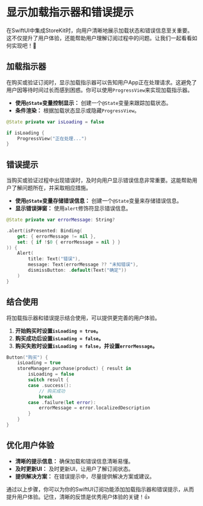 ﻿# 显示加载指示器和错误提示

在SwiftUI中集成StoreKit时，向用户清晰地展示加载状态和错误信息至关重要。这不仅提升了用户体验，还能帮助用户理解订阅过程中的问题。让我们一起看看如何实现吧！🚀

## 加载指示器

在购买或验证订阅时，显示加载指示器可以告知用户App正在处理请求。这避免了用户因等待时间过长而感到困惑。你可以使用`ProgressView`来实现加载指示器。

*   **使用`@State`变量控制显示：** 创建一个`@State`变量来跟踪加载状态。
*   **条件渲染：** 根据加载状态显示或隐藏`ProgressView`。

```swift
@State private var isLoading = false

if isLoading {
    ProgressView("正在处理...")
}
```

## 错误提示

当购买或验证过程中出现错误时，及时向用户显示错误信息非常重要。这能帮助用户了解问题所在，并采取相应措施。

*   **使用`@State`变量存储错误信息：** 创建一个`@State`变量来存储错误信息。
*   **显示错误弹窗：** 使用`alert`修饰符显示错误信息。

```swift
@State private var errorMessage: String?

.alert(isPresented: Binding(
    get: { errorMessage != nil },
    set: { if !$0 { errorMessage = nil } }
)) {
    Alert(
        title: Text("错误"),
        message: Text(errorMessage ?? "未知错误"),
        dismissButton: .default(Text("确定"))
    )
}
```

## 结合使用

将加载指示器和错误提示结合使用，可以提供更完善的用户体验。

1.  **开始购买时设置`isLoading = true`。**
2.  **购买成功后设置`isLoading = false`。**
3.  **购买失败时设置`isLoading = false`，并设置`errorMessage`。**

```swift
Button("购买") {
    isLoading = true
    storeManager.purchase(product) { result in
        isLoading = false
        switch result {
        case .success():
            // 购买成功
            break
        case .failure(let error):
            errorMessage = error.localizedDescription
        }
    }
}
```

## 优化用户体验

*   **清晰的提示信息：** 确保加载和错误信息清晰易懂。
*   **及时更新UI：** 及时更新UI，让用户了解订阅状态。
*   **提供解决方案：** 在错误提示中，尽量提供解决方案或建议。

通过以上步骤，你可以为你的SwiftUI订阅功能添加加载指示器和错误提示，从而提升用户体验。记住，清晰的反馈是优秀用户体验的关键！👍


